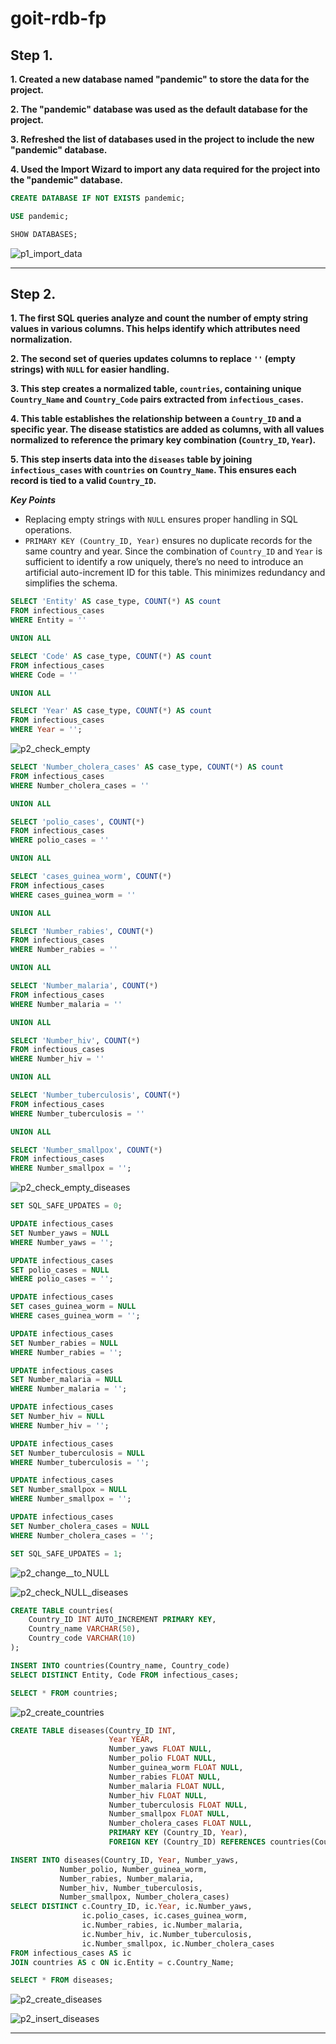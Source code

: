 # goit-rdb-fp

## Step 1.

**1. Created a new database named "pandemic" to store the data for the project.**

**2. The "pandemic" database was used as the default database for the project.**

**3. Refreshed the list of databases used in the project to include the new "pandemic" database.**

**4. Used the Import Wizard to import any data required for the project into the "pandemic" database.**

```sql
CREATE DATABASE IF NOT EXISTS pandemic;

USE pandemic;

SHOW DATABASES;
```

![p1_import_data](./p1_import_data.png)

---

## Step 2.

**1. The first SQL queries analyze and count the number of empty string values in various columns. This helps identify which attributes need normalization.**

**2. The second set of queries updates columns to replace `''` (empty strings) with `NULL` for easier handling.**

**3. This step creates a normalized table, `countries`, containing unique `Country_Name` and `Country_Code` pairs extracted from `infectious_cases`.**

**4. This table establishes the relationship between a `Country_ID` and a specific year. The disease statistics are added as columns, with all values normalized to reference the primary key combination (`Country_ID`, `Year`).**

**5. This step inserts data into the `diseases` table by joining `infectious_cases` with `countries` on `Country_Name`. This ensures each record is tied to a valid `Country_ID`.**

***Key Points***
- Replacing empty strings with `NULL` ensures proper handling in SQL operations.
- `PRIMARY KEY (Country_ID, Year)` ensures no duplicate records for the same country and year. Since the combination of `Country_ID` and `Year` is sufficient to identify a row uniquely, there’s no need to introduce an artificial auto-increment ID for this table. This minimizes redundancy and simplifies the schema.


```sql
SELECT 'Entity' AS case_type, COUNT(*) AS count
FROM infectious_cases
WHERE Entity = ''

UNION ALL

SELECT 'Code' AS case_type, COUNT(*) AS count
FROM infectious_cases
WHERE Code = ''

UNION ALL

SELECT 'Year' AS case_type, COUNT(*) AS count
FROM infectious_cases
WHERE Year = '';
```

![p2_check_empty](./p2_check_empty.png)

```sql
SELECT 'Number_cholera_cases' AS case_type, COUNT(*) AS count
FROM infectious_cases
WHERE Number_cholera_cases = ''

UNION ALL

SELECT 'polio_cases', COUNT(*)
FROM infectious_cases
WHERE polio_cases = ''

UNION ALL

SELECT 'cases_guinea_worm', COUNT(*)
FROM infectious_cases
WHERE cases_guinea_worm = ''

UNION ALL

SELECT 'Number_rabies', COUNT(*)
FROM infectious_cases
WHERE Number_rabies = ''

UNION ALL

SELECT 'Number_malaria', COUNT(*)
FROM infectious_cases
WHERE Number_malaria = ''

UNION ALL

SELECT 'Number_hiv', COUNT(*)
FROM infectious_cases
WHERE Number_hiv = ''

UNION ALL

SELECT 'Number_tuberculosis', COUNT(*)
FROM infectious_cases
WHERE Number_tuberculosis = ''

UNION ALL

SELECT 'Number_smallpox', COUNT(*)
FROM infectious_cases
WHERE Number_smallpox = '';
```

![p2_check_empty_diseases](./p2_check_empty_diseases.png)

```sql
SET SQL_SAFE_UPDATES = 0;

UPDATE infectious_cases
SET Number_yaws = NULL
WHERE Number_yaws = '';

UPDATE infectious_cases
SET polio_cases = NULL
WHERE polio_cases = '';

UPDATE infectious_cases
SET cases_guinea_worm = NULL
WHERE cases_guinea_worm = '';

UPDATE infectious_cases
SET Number_rabies = NULL
WHERE Number_rabies = '';

UPDATE infectious_cases
SET Number_malaria = NULL
WHERE Number_malaria = '';

UPDATE infectious_cases
SET Number_hiv = NULL
WHERE Number_hiv = '';

UPDATE infectious_cases
SET Number_tuberculosis = NULL
WHERE Number_tuberculosis = '';

UPDATE infectious_cases
SET Number_smallpox = NULL
WHERE Number_smallpox = '';

UPDATE infectious_cases
SET Number_cholera_cases = NULL
WHERE Number_cholera_cases = '';

SET SQL_SAFE_UPDATES = 1;
```

![p2_change__to_NULL](./p2_change__to_NULL.png)

![p2_check_NULL_diseases](./p2_check_NULL_diseases.png)

```sql
CREATE TABLE countries(
    Country_ID INT AUTO_INCREMENT PRIMARY KEY,
    Country_name VARCHAR(50),
    Country_code VARCHAR(10)
);

INSERT INTO countries(Country_name, Country_code)
SELECT DISTINCT Entity, Code FROM infectious_cases;

SELECT * FROM countries;
```

![p2_create_countries](./p2_create_countries.png)

```sql
CREATE TABLE diseases(Country_ID INT,
                      Year YEAR,
                      Number_yaws FLOAT NULL,
                      Number_polio FLOAT NULL,
                      Number_guinea_worm FLOAT NULL,
                      Number_rabies FLOAT NULL,
                      Number_malaria FLOAT NULL,
                      Number_hiv FLOAT NULL,
                      Number_tuberculosis FLOAT NULL, 
                      Number_smallpox FLOAT NULL,
                      Number_cholera_cases FLOAT NULL,
                      PRIMARY KEY (Country_ID, Year),
                      FOREIGN KEY (Country_ID) REFERENCES countries(Country_ID));

INSERT INTO diseases(Country_ID, Year, Number_yaws,
           Number_polio, Number_guinea_worm,
           Number_rabies, Number_malaria,
           Number_hiv, Number_tuberculosis, 
           Number_smallpox, Number_cholera_cases)
SELECT DISTINCT c.Country_ID, ic.Year, ic.Number_yaws,
                ic.polio_cases, ic.cases_guinea_worm,
                ic.Number_rabies, ic.Number_malaria,
                ic.Number_hiv, ic.Number_tuberculosis,
                ic.Number_smallpox, ic.Number_cholera_cases
FROM infectious_cases AS ic
JOIN countries AS c ON ic.Entity = c.Country_Name;

SELECT * FROM diseases;
```

![p2_create_diseases](./p2_create_diseases.png)

![p2_insert_diseases](./p2_insert_diseases.png)

---
